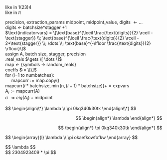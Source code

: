 like in $1(23)4$  
like in $\pi$  

precision, extraction_params midpoint, midpoint_value, digits $\gets \dots$  
digits $\gets$ batchsize*stagger $+1$  
$\text{indicatorvars} = \[\text{base}^{\lceil \frac{\text{digits}}{2} \rceil - \text{stagger}} \\; \text{base}^{\lceil \frac{\text{digits}}{2} \rceil - 2*\text{stagger}} \\; \dots \\; \text{base}^{-\lfloor \frac{\text{digits}}{2} \rfloor}\]$   
assign A, batch size, stagger, precision  
.real_vals $\gets \[ \dots \]$  
map $\gets$ \{symbols $\rightarrow$ random_reals\}  
coeffs $:= \[\]$  
for \(i=1 to numbatches\):  
&nbsp;&nbsp;&nbsp;&nbsp; $\text{mapcurr} := \text{map.copy()}$  
$\text{mapcurr{[}}i*\text{batchsize}, \min{\text{(n}, (i+1)*\text{batchsize)}}\text{{]}} += \text{expvars}$  
$\text{A}_{i} := \text{mapcurr(A)}$  
$\sigma$ $:= eig(\text{A}_{i}) + \text{midpoint}$

<p style="text-align: left;">
$$
\begin{align\\*}
\lambda \\
\pi 0kq340k30tk
\end{align\\*}
$$
</p>

<p align="right">
  $$
\begin{align*}
\lambda
\end{align*}
$$
</p>

<p align="right">
  $$
\begin{align*}
\pi 0kq340k30tk
\end{align*}
$$
</p>

<p style="text-align: left;">
$$
\begin{array}{l}
\lambda \\
\pi okaefkowfofkw
\end{array}
$$
</p>

<p align="left">
$$ \lambda $$
<br>
$$ 2304923409 * \pi $$
</p>

